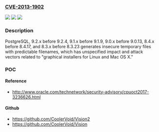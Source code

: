 ### [CVE-2013-1902](https://cve.mitre.org/cgi-bin/cvename.cgi?name=CVE-2013-1902)
![](https://img.shields.io/static/v1?label=Product&message=n%2Fa&color=blue)
![](https://img.shields.io/static/v1?label=Version&message=n%2Fa&color=blue)
![](https://img.shields.io/static/v1?label=Vulnerability&message=n%2Fa&color=brighgreen)

### Description

PostgreSQL, 9.2.x before 9.2.4, 9.1.x before 9.1.9, 9.0.x before 9.0.13, 8.4.x before 8.4.17, and 8.3.x before 8.3.23 generates insecure temporary files with predictable filenames, which has unspecified impact and attack vectors related to "graphical installers for Linux and Mac OS X."

### POC

#### Reference
- http://www.oracle.com/technetwork/security-advisory/cpuoct2017-3236626.html

#### Github
- https://github.com/CoolerVoid/Vision2
- https://github.com/CoolerVoid/Vision

